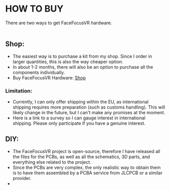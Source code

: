 # HOW TO BUY

There are two ways to get FaceFocusVR hardware.
<br/><br/>

## Shop:
  + The easiest way is to purchase a kit from my shop. Since I order in larger quantities, this is also the way cheaper option.
  + In about 1-2 months, there will also be an option to purchase all the components individually.
  + Buy FaceFocusVR Hardware: [Shop](TBD)

### Limitation:
  + Currently, I can only offer shipping within the EU, as international shipping requires more preparation (such as customs handling). This will likely change in the future, but I can't make any promises at the         moment.
  + Here is a link to a survey so I can gauge interest in international shipping. Please only participate if you have a genuine interest.


## DIY:
  + The FaceFocusVR project is open-source, therefore I have released all the files for the PCBs, as well as all the schematics, 3D parts, and everything else related to the project.
  + Since the PCBs are very complex, the only realistic way to obtain them is to have them assembled by a PCBA service from JLCPCB or a similar provider.
  + 
